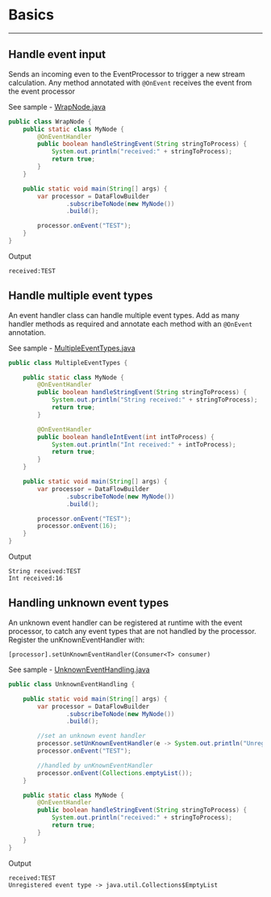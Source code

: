 # Basics
---

## Handle event input 
Sends an incoming even to the EventProcessor to trigger a new stream calculation. Any method annotated with 
`@OnEvent` receives the event from the event processor

See sample - [WrapNode.java]({{fluxtion_example_src}}/reference/src/main/java/com/telamin/fluxtion/example/reference/bindnode/subscribe/WrapNode.java)

```java
public class WrapNode {
    public static class MyNode {
        @OnEventHandler
        public boolean handleStringEvent(String stringToProcess) {
            System.out.println("received:" + stringToProcess);
            return true;
        }
    }

    public static void main(String[] args) {
        var processor = DataFlowBuilder
                .subscribeToNode(new MyNode())
                .build();

        processor.onEvent("TEST");
    }
}
```

Output
```console
received:TEST
```

## Handle multiple event types
An event handler class can handle multiple event types. Add as many handler methods as required and annotate each method
with an `@OnEvent` annotation.

See sample - [MultipleEventTypes.java]({{fluxtion_example_src}}/reference/src/main/java/com/telamin/fluxtion/example/reference/bindnode/subscribe/MultipleEventTypes.java)

```java
public class MultipleEventTypes {

    public static class MyNode {
        @OnEventHandler
        public boolean handleStringEvent(String stringToProcess) {
            System.out.println("String received:" + stringToProcess);
            return true;
        }

        @OnEventHandler
        public boolean handleIntEvent(int intToProcess) {
            System.out.println("Int received:" + intToProcess);
            return true;
        }
    }

    public static void main(String[] args) {
        var processor = DataFlowBuilder
                .subscribeToNode(new MyNode())
                .build();

        processor.onEvent("TEST");
        processor.onEvent(16);
    }
}
```

Output
```console
String received:TEST
Int received:16
```

## Handling unknown event types
An unknown event handler can be registered at runtime with the event processor, to catch any event types that are not handled
by the processor. Register the unKnownEventHandler with:

`[processor].setUnKnownEventHandler(Consumer<T> consumer)`

See sample - [UnknownEventHandling.java]({{fluxtion_example_src}}/reference/src/main/java/com/telamin/fluxtion/example/reference/bindnode/subscribe/UnknownEventHandling.java)

```java
public class UnknownEventHandling {

    public static void main(String[] args) {
        var processor = DataFlowBuilder
                .subscribeToNode(new MyNode())
                .build();

        //set an unknown event handler
        processor.setUnKnownEventHandler(e -> System.out.println("Unregistered event type -> " + e.getClass().getName()));
        processor.onEvent("TEST");

        //handled by unKnownEventHandler
        processor.onEvent(Collections.emptyList());
    }

    public static class MyNode {
        @OnEventHandler
        public boolean handleStringEvent(String stringToProcess) {
            System.out.println("received:" + stringToProcess);
            return true;
        }
    }
}
```

Output
```console
received:TEST
Unregistered event type -> java.util.Collections$EmptyList
```
